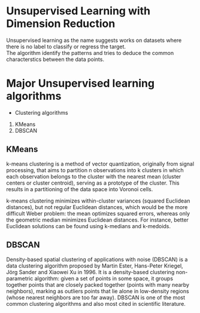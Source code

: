 # Unsupervised Learning with Dimension Reduction

Unsupervised learning as the name suggests works on datasets where there is no label to classify or regress the target.\
The algorithm identify the patterns and tries to deduce the common characterstics between the data points.


# Major Unsupervised learning algorithms
* Clustering algorithms
1. KMeans
2. DBSCAN

## KMeans
k-means clustering is a method of vector quantization, originally from signal processing, that aims to partition n observations into k clusters in which each 
observation belongs to the cluster with the nearest mean (cluster centers or cluster centroid), serving as a prototype of the cluster. This results in a partitioning of the data space into Voronoi cells.

k-means clustering minimizes within-cluster variances (squared Euclidean distances), but not regular Euclidean distances, which would be the more difficult Weber problem: the mean optimizes squared errors, whereas only the geometric median minimizes Euclidean distances. For instance, better Euclidean solutions can be found using k-medians and k-medoids.

## DBSCAN
Density-based spatial clustering of applications with noise (DBSCAN) is a data clustering algorithm proposed by Martin Ester, Hans-Peter Kriegel, Jörg Sander and Xiaowei Xu 
in 1996. It is a density-based clustering non-parametric algorithm: given a set of points in some space, it groups together points that are closely packed together (points 
with many nearby neighbors), marking as outliers points that lie alone in low-density regions (whose nearest neighbors are too far away). DBSCAN is one of the most 
common clustering algorithms and also most cited in scientific literature.
